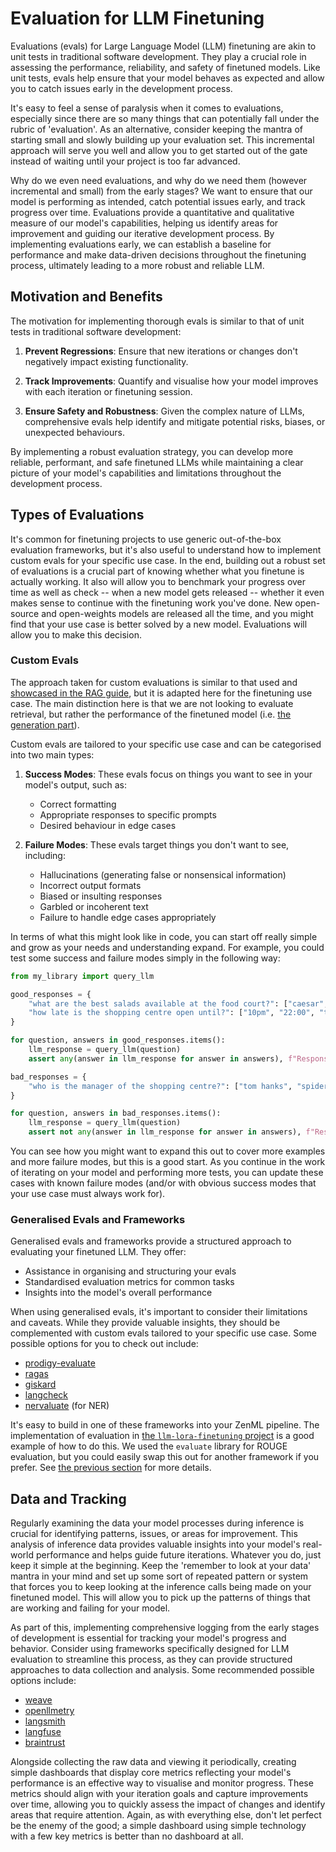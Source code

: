 # Evaluation for LLM Finetuning

Evaluations (evals) for Large Language Model (LLM) finetuning are akin to unit tests in traditional software development. They play a crucial role in assessing the performance, reliability, and safety of finetuned models. Like unit tests, evals help ensure that your model behaves as expected and allow you to catch issues early in the development process.

It's easy to feel a sense of paralysis when it comes to evaluations, especially since there are so many things that can potentially fall under the rubric of 'evaluation'. As an alternative, consider keeping the mantra of starting small and slowly building up your evaluation set. This incremental approach will serve you well and allow you to get started out of the gate instead of waiting until your project is too far advanced.

Why do we even need evaluations, and why do we need them (however incremental and small) from the early stages? We want to ensure that our model is performing as intended, catch potential issues early, and track progress over time. Evaluations provide a quantitative and qualitative measure of our model's capabilities, helping us identify areas for improvement and guiding our iterative development process. By implementing evaluations early, we can establish a baseline for performance and make data-driven decisions throughout the finetuning process, ultimately leading to a more robust and reliable LLM.

## Motivation and Benefits

The motivation for implementing thorough evals is similar to that of unit tests in traditional software development:

1. **Prevent Regressions**: Ensure that new iterations or changes don't negatively impact existing functionality.

2. **Track Improvements**: Quantify and visualise how your model improves with each iteration or finetuning session.

3. **Ensure Safety and Robustness**: Given the complex nature of LLMs, comprehensive evals help identify and mitigate potential risks, biases, or unexpected behaviours.

By implementing a robust evaluation strategy, you can develop more reliable, performant, and safe finetuned LLMs while maintaining a clear picture of your model's capabilities and limitations throughout the development process.

## Types of Evaluations

It's common for finetuning projects to use generic out-of-the-box evaluation
frameworks, but it's also useful to understand how to implement custom evals
for your specific use case. In the end, building out a robust set of evaluations
is a crucial part of knowing whether what you finetune is actually working. It
also will allow you to benchmark your progress over time as well as check --
when a new model gets released -- whether it even makes sense to continue with
the finetuning work you've done. New open-source and open-weights models are
released all the time, and you might find that your use case is better solved by
a new model. Evaluations will allow you to make this decision.

### Custom Evals

The approach taken for custom evaluations is similar to that used and [showcased
in the RAG guide](../evaluation/README.md), but it is adapted here for the
finetuning use case. The main distinction here is that we are not looking to
evaluate retrieval, but rather the performance of the finetuned model (i.e.
[the generation part](../evaluation/generation.md)).

Custom evals are tailored to your specific use case and can be categorised into two main types:

1. **Success Modes**: These evals focus on things you want to see in your model's output, such as:
	- Correct formatting
	- Appropriate responses to specific prompts
	- Desired behaviour in edge cases

2. **Failure Modes**: These evals target things you don't want to see, including:
	- Hallucinations (generating false or nonsensical information)
	- Incorrect output formats
	- Biased or insulting responses
	- Garbled or incoherent text
	- Failure to handle edge cases appropriately

In terms of what this might look like in code, you can start off really simple and grow as your needs and understanding expand. For example, you could test some success and failure modes simply in the following way:

```python
from my_library import query_llm

good_responses = {
    "what are the best salads available at the food court?": ["caesar", "italian"],
    "how late is the shopping centre open until?": ["10pm", "22:00", "ten"]
}

for question, answers in good_responses.items():
    llm_response = query_llm(question)
    assert any(answer in llm_response for answer in answers), f"Response does not contain any of the expected answers: {answers}"

bad_responses = {
    "who is the manager of the shopping centre?": ["tom hanks", "spiderman"]
}

for question, answers in bad_responses.items():
    llm_response = query_llm(question)
    assert not any(answer in llm_response for answer in answers), f"Response contains an unexpected answer: {llm_response}"
```

You can see how you might want to expand this out to cover more examples and more failure modes, but this is a good start. As you continue in the work of iterating on your model and performing more tests, you can update these cases with known failure modes (and/or with obvious success modes that your use case must always work for).

### Generalised Evals and Frameworks

Generalised evals and frameworks provide a structured approach to evaluating your finetuned LLM. They offer:

- Assistance in organising and structuring your evals
- Standardised evaluation metrics for common tasks
- Insights into the model's overall performance

When using generalised evals, it's important to consider their limitations and caveats. While they provide valuable insights, they should be complemented with custom evals tailored to your specific use case. Some possible options for you to check out include:

- [prodigy-evaluate](https://github.com/explosion/prodigy-evaluate?tab=readme-ov-file)
- [ragas](https://docs.ragas.io/en/stable/getstarted/monitoring.html)
- [giskard](https://docs.giskard.ai/en/stable/getting_started/quickstart/quickstart_llm.html)
- [langcheck](https://github.com/citadel-ai/langcheck)
- [nervaluate](https://github.com/MantisAI/nervaluate) (for NER)

It's easy to build in one of these frameworks into your ZenML pipeline. The
implementation of evaluation in [the `llm-lora-finetuning` project](https://github.com/zenml-io/zenml-projects/tree/main/llm-lora-finetuning) is a good
example of how to do this. We used the `evaluate` library for ROUGE evaluation,
but you could easily swap this out for another framework if you prefer. See [the previous section](finetuning-with-accelerate.md#implementation-details) for more details.

## Data and Tracking

Regularly examining the data your model processes during inference is crucial for identifying patterns, issues, or areas for improvement. This analysis of inference data provides valuable insights into your model's real-world performance and helps guide future iterations. Whatever you do, just keep it simple at the beginning. Keep the 'remember to look at your data' mantra in your mind and set up some sort of repeated pattern or system that forces you to keep looking at the inference calls being made on your finetuned model. This will allow you to pick up the patterns of things that are working and failing for your model.

As part of this, implementing comprehensive logging from the early stages of development is essential for tracking your model's progress and behavior. Consider using frameworks specifically designed for LLM evaluation to streamline this process, as they can provide structured approaches to data collection and analysis. Some recommended possible options include:

- [weave](https://github.com/wandb/weave)
- [openllmetry](https://github.com/traceloop/openllmetry)
- [langsmith](https://smith.langchain.com/)
- [langfuse](https://langfuse.com/)
- [braintrust](https://www.braintrust.dev/)

Alongside collecting the raw data and viewing it periodically, creating simple
dashboards that display core metrics reflecting your model's performance is an
effective way to visualise and monitor progress. These metrics should align with
your iteration goals and capture improvements over time, allowing you to quickly
assess the impact of changes and identify areas that require attention. Again,
as with everything else, don't let perfect be the enemy of the good; a simple
dashboard using  simple technology with a few key metrics is better than no
dashboard at all.
